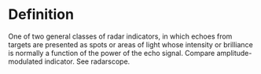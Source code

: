 # Definition

One of two general classes of radar indicators, in which echoes from
targets are presented as spots or areas of light whose intensity or
brilliance is normally a function of the power of the echo signal.
Compare amplitude-modulated indicator. See radarscope.
